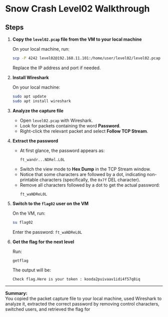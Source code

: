 # Snow Crash Level02 Walkthrough

## Steps

1. **Copy the `level02.pcap` file from the VM to your local machine**

   On your local machine, run:
   ```bash
   scp -P 4242 level02@192.168.11.101:/home/user/level02/level02.pcap .
   ```
   Replace the IP address and port if needed.

2. **Install Wireshark**

   On your local machine:
   ```bash
   sudo apt update
   sudo apt install wireshark
   ```

3. **Analyze the capture file**

   - Open `level02.pcap` with Wireshark.
   - Look for packets containing the word **Password**.
   - Right-click the relevant packet and select **Follow TCP Stream**.

4. **Extract the password**

   - At first glance, the password appears as:  
     ```
     ft_wandr...NDRel.L0L
     ```
   - Switch the view mode to **Hex Dump** in the TCP Stream window.
   - Notice that some characters are followed by a dot, indicating non-printable characters (specifically, the `0x7f` DEL character).
   - Remove all characters followed by a dot to get the actual password:  
     ```
     ft_waNDReL0L
     ```

5. **Switch to the `flag02` user on the VM**

   On the VM, run:
   ```bash
   su flag02
   ```
   Enter the password: `ft_waNDReL0L`

6. **Get the flag for the next level**

   Run:
   ```bash
   getflag
   ```
   The output will be:
   ```
   Check flag.Here is your token : kooda2puivaav1idi4f57q8iq
   ```

---

**Summary:**  
You copied the packet capture file to your local machine, used Wireshark to analyze it, extracted the correct password by removing control characters, switched users, and retrieved the flag for
